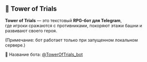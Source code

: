 ## 🏰 Tower of Trials

**Tower of Trials** — это текстовый **RPG-бот для Telegram**,  
где игроки сражаются с противниками, покоряют этажи башни и развивают своего героя.

(Примечание: бот работает только при запущенном локальном сервере.)

🔹 Название бота: [@TowerOfTrials_bot](https://t.me/TowerOfTrials_bot)
